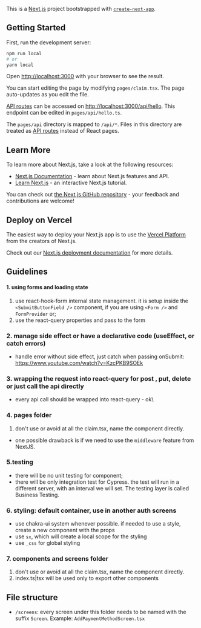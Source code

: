 This is a [Next.js](https://nextjs.org/) project bootstrapped with [`create-next-app`](https://github.com/vercel/next.js/tree/canary/packages/create-next-app).

## Getting Started

First, run the development server:

```bash
npm run local
# or
yarn local
```

Open [http://localhost:3000](http://localhost:3000) with your browser to see the result.

You can start editing the page by modifying `pages/claim.tsx`. The page auto-updates as you edit the file.

[API routes](https://nextjs.org/docs/api-routes/introduction) can be accessed on [http://localhost:3000/api/hello](http://localhost:3000/api/hello). This endpoint can be edited in `pages/api/hello.ts`.

The `pages/api` directory is mapped to `/api/*`. Files in this directory are treated as [API routes](https://nextjs.org/docs/api-routes/introduction) instead of React pages.

## Learn More

To learn more about Next.js, take a look at the following resources:

- [Next.js Documentation](https://nextjs.org/docs) - learn about Next.js features and API.
- [Learn Next.js](https://nextjs.org/learn) - an interactive Next.js tutorial.

You can check out [the Next.js GitHub repository](https://github.com/vercel/next.js/) - your feedback and contributions are welcome!

## Deploy on Vercel

The easiest way to deploy your Next.js app is to use the [Vercel Platform](https://vercel.com/new?utm_medium=default-template&filter=next.js&utm_source=create-next-app&utm_campaign=create-next-app-readme) from the creators of Next.js.

Check out our [Next.js deployment documentation](https://nextjs.org/docs/deployment) for more details.

## Guidelines

#### 1. using forms and loading state

1. use react-hook-form internal state management. it is setup inside the `<SubmitButtonField />` component, if you are using `<Form />` and `FormProvider` or;
1. use the react-query properties and pass to the form

### 2. manage side effect or have a declarative code (useEffect, or catch errors)

- handle error without side effect, just catch when passing onSubmit: https://www.youtube.com/watch?v=KzcPKB9SOEk

### 3. wrapping the request into react-query for post , put, delete or just call the api directly

- every api call should be wrapped into react-query - ok\

### 4. pages folder

1. don't use or avoid at all the claim.tsx, name the component directly.

- one possible drawback is if we need to use the `middleware` feature from NextJS.

### 5.testing

- there will be no unit testing for component;
- there will be only integration test for Cypress. the test will run in a different server, with an interval we will set. The testing layer is called Business Testing.

### 6. styling: default container, use in another auth screens

- use chakra-ui system whenever possible. if needed to use a style, create a new component with the props
- use `sx`, which will create a local scope for the styling
- use `_css` for global styling

### 7. components and screens folder

1. don't use or avoid at all the claim.tsx, name the component directly.
1. index.ts|tsx will be used only to export other components

## File structure

- `/screens`: every screen under this folder needs to be named with the suffix `Screen`. Example: `AddPaymentMethodScreen.tsx`
